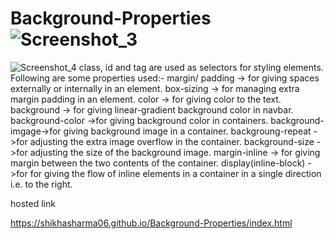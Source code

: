 # Background-Properties![Screenshot_3](https://github.com/Shikhasharma06/Background-Properties/assets/135316685/e4f1ed89-2cc2-47cf-9cb3-e78b45816813)
![Screenshot_4](https://github.com/Shikhasharma06/Background-Properties/assets/135316685/8024443c-945e-40ba-844e-e30ad8dc8d45)
class, id and tag are used as selectors for styling elements. Following are some properties used:-
margin/ padding -> for giving spaces externally or internally in an element.
box-sizing -> for managing extra margin padding in an element.
color -> for giving color to the text. background -> for giving linear-gradient background color in navbar.
background-color ->for giving background color in containers.
background-imgage->for giving background image in a container.
backgroung-repeat ->for adjusting the extra image overflow in the container.
background-size ->for adjusting the size of the background image.
margin-inline -> for giving margin between the two contents of the container.
display(inline-block) ->for for giving the flow of inline elements in a container in a single direction i.e. to the right.
 
 
 
 
 
 hosted link


 

https://shikhasharma06.github.io/Background-Properties/index.html

